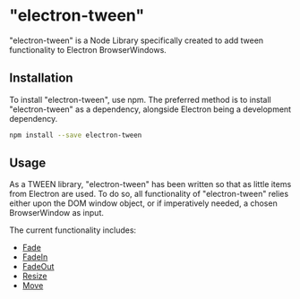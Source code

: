 # "electron-tween"

"electron-tween" is a Node Library specifically created to add tween functionality to Electron BrowserWindows.

## Installation

To install "electron-tween", use npm. The preferred method is to install "electron-tween" as a dependency, alongside
Electron being a development dependency.

```bash
npm install --save electron-tween
```

## Usage

As a TWEEN library, "electron-tween" has been written so that as little items from Electron are used. To do so, all functionality
of "electron-tween" relies either upon the DOM window object, or if imperatively needed, a chosen BrowserWindow as input.

The current functionality includes:
* [Fade](#fade)
* [FadeIn](#fade_in)
* [FadeOut](#fade_out)
* [Resize](#resize)
* [Move](#move)

```

```